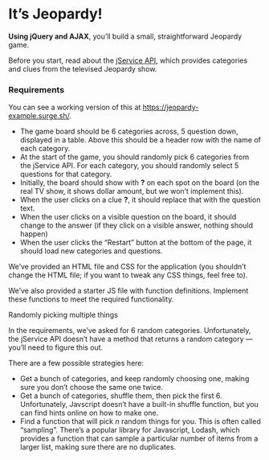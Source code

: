 # It’s Jeopardy!

**Using jQuery and AJAX**, you’ll build a small, straightforward Jeopardy game.

Before you start, read about the [jService API](http://jservice.io/), which provides categories and clues from the televised Jeopardy show.

### Requirements

You can see a working version of this at <https://jeopardy-example.surge.sh/>.

- The game board should be 6 categories across, 5 question down, displayed in a table. Above this should be a header row with the name of each category.
- At the start of the game, you should randomly pick 6 categories from the jService API. For each category, you should randomly select 5 questions for that category.
- Initially, the board should show with **?** on each spot on the board (on the real TV show, it shows dollar amount, but we won’t implement this).
- When the user clicks on a clue **?**, it should replace that with the question text.
- When the user clicks on a visible question on the board, it should change to the answer (if they click on a visible answer, nothing should happen)
- When the user clicks the “Restart” button at the bottom of the page, it should load new categories and questions.

We’ve provided an HTML file and CSS for the application (you shouldn’t change the HTML file; if you want to tweak any CSS things, feel free to).

We’ve also provided a starter JS file with function definitions. Implement these functions to meet the required functionality.

Randomly picking multiple things

In the requirements, we’ve asked for 6 random categories. Unfortunately, the jService API doesn’t have a method that returns a random category — you’ll need to figure this out.

There are a few possible strategies here:

- Get a bunch of categories, and keep randomly choosing one, making sure you don’t choose the same one twice.
- Get a bunch of categories, shuffle them, then pick the first 6. Unfortunately, Javscript doesn’t have a built-in shuffle function, but you can find hints online on how to make one.
- Find a function that will pick _n_ random things for you. This is often called “sampling”. There’s a popular library for Javascript, Lodash, which provides a function that can sample a particular number of items from a larger list, making sure there are no duplicates.
